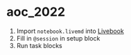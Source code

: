 # aoc_2022

1. Import `notebook.livemd` into [Livebook](https://livebook.dev/)
2. Fill in `@session` in setup block
3. Run task blocks
